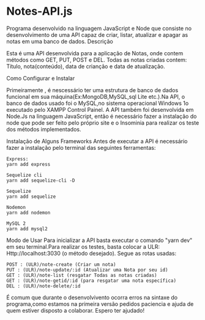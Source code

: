 # Notes-API.js
Programa desenvolvido na linguagem JavaScript e Node que consiste no desenvolvimento de uma API capaz de criar, listar, atualizar e apagar as notas em uma banco de dados.
Descrição

Esta é uma API desenvolvida para a aplicação de Notas, onde contem métodos
como GET, PUT, POST e DEL. Todas as notas criadas contem: Título, 
nota(conteúdo), data de crianção e data de atualização.

Como Configurar e Instalar

  Primeiramente , é nescessário ter uma estrutura de banco de dados funcional em 
sua máquina(Ex:MongoDB,MySQL,sql Lite etc.).Na API, o banco de dados usado foi o 
MySQL,no sistema operacional Windows 1o executado pelo XAMPP Control Painel. 
  A API também foi desenvolvida em Node.Js na linguagem JavaScript, então é necessário fazer a 
instalação do node que pode ser feito pelo próprio site e o Insominia para realizar os teste 
dos métodos implementados.

Instalação de Alguns Frameworks
  Antes de executar a API é necessário fazer a instalação pelo terminal das seguintes ferramentas:

    Express: 
    yarn add express

    Sequelize cli
    yarn add sequelize-cli -D 

    Sequelize
    yarn add sequelize

    Nodemon
    yarn add nodemon

    MySQL 2 
    yarn add mysql2

Modo de Usar
  Para inicializar a API basta executar o comando "yarn dev" em seu terminal.Para realizar os 
  testes, basta colocar a ULR: Http://localhost:3030 (o método desejado). Segue as rotas usadas:

    POST : (ULR)/note-create (Criar um nota)
    PUT : (ULR)/note-update/:id (Atualizar uma Nota por seu id)
    GET : (ULR)/note-list (resgatar Todas as notas criadas)
    GET : (ULR)/note-getid/:id (para resgatar uma nota específica)
    DEL : (ULR)/note-delete/:id


  É comum que durante o desenvolvivento ocorra erros na sintaxe do programa,como estamos na 
  primeira versão pedidos paciencia e ajuda de quem estiver disposto a colaborar.
    Espero ter ajudado!

    
